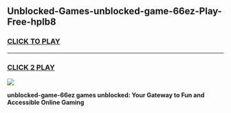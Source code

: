 
## Unblocked-Games-unblocked-game-66ez-Play-Free-hplb8
<h3>
<a href="https://premium76.site?title=unblocked-game-66ez&ref=23A">CLICK TO PLAY</a></h3>
<hr>

<h3>
<a href="https://premium76.site?title=unblocked-game-66ez&ref=23A">CLICK 2 PLAY</a>
  
</h3>

<a href="https://premium76.site?title=unblocked-game-66ez&ref=23A"><img src="https://clearcache.store/games.png"></a>


**unblocked-game-66ez games unblocked: Your Gateway to Fun and Accessible Online Gaming**
